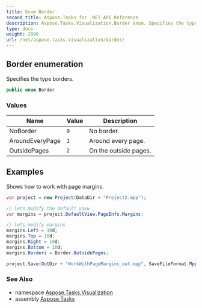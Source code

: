 ```yaml
---
title: Enum Border
second_title: Aspose.Tasks for .NET API Reference
description: Aspose.Tasks.Visualization.Border enum. Specifies the type borders
type: docs
weight: 2890
url: /net/aspose.tasks.visualization/border/
---
```

## Border enumeration

Specifies the type borders.

```csharp
public enum Border
```

### Values

| Name | Value | Description |
| --- | --- | --- |
| NoBorder | `0` | No border. |
| AroundEveryPage | `1` | Around every page. |
| OutsidePages | `2` | On the outside pages. |

## Examples

Shows how to work with page margins.

```csharp
var project = new Project(DataDir + "Project2.mpp");

// lets modify the default view
var margins = project.DefaultView.PageInfo.Margins;

// lets modify margins
margins.Left = 10d;
margins.Top = 10d;
margins.Right = 10d;
margins.Bottom = 10d;
margins.Borders = Border.OutsidePages;

project.Save(OutDir + "WorkWithPageMargins_out.mpp", SaveFileFormat.Mpp);
```

### See Also

* namespace [Aspose.Tasks.Visualization](../../aspose.tasks.visualization/)
* assembly [Aspose.Tasks](../../)


